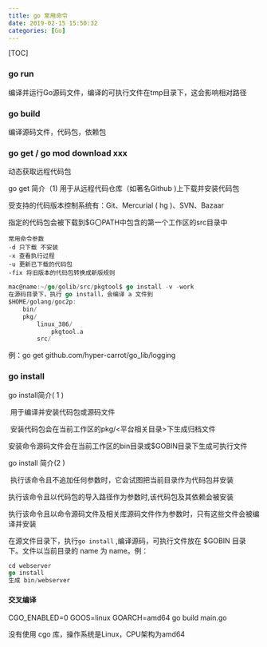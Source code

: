 ```yaml
---
title: go 常用命令
date: 2019-02-15 15:50:32
categories: [Go]
---
```


[TOC]

### go run

编译并运行Go源码文件，编译的可执行文件在tmp目录下，这会影响相对路径

### go build

编译源码文件，代码包，依赖包

### go get / go mod download xxx

动态获取远程代码包

go get 简介（1)
用于从远程代码仓库（如著名Github )上下载并安装代码包 

受支持的代码版本控制系统有：Git、Mercurial ( hg )、SVN、Bazaar 

指定的代码包会被下载到$G〇PATH中包含的第一个工作区的src目录中

```
常用命令参数
-d 只下载 不安装
-x 查看执行过程
-u 更新已下载的代码包
-fix 将旧版本的代码包转换成新版规则
```

```go
mac@name:~/go/golib/src/pkgtool$ go install -v -work
在源码目录下，执行 go install，会编译 a 文件到 
$HOME/golang/goc2p:
    bin/
    pkg/
        linux_386/
            pkgtool.a
        src/
```

例：go get github.com/hyper-carrot/go_lib/logging

### go install

go install简介( 1 )

​	用于编译并安装代码包或源码文件

​	安装代码包会在当前工作区的pkg/<平台相关目录>下生成归档文件

​	安装命令源码文件会在当前工作区的bin目录或$GOBIN目录下生成可执行文件

go install 简介(2 ) 		

​	执行该命令且不追加任何参数时，它会试图把当前目录作为代码包并安装 		

​	执行该命令且以代码包的导入路径作为参数时,该代码包及其依赖会被安装 		

​	执行该命令且以命令源码文件及相关库源码文件作为参数时，只有这些文件会被编译并安装

在源文件目录下，执行`go install` ,编译源码，可执行文件放在 $GOBIN 目录下。文件以当前目录的 name 为 name。例：

```go
cd webserver
go install
生成 bin/webserver
```

#### 交叉编译

CGO_ENABLED=0 GOOS=linux GOARCH=amd64 go build main.go

没有使用 cgo 库，操作系统是Linux，CPU架构为amd64 